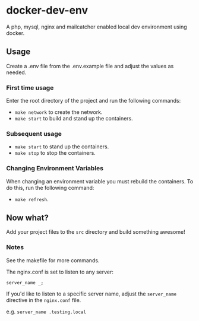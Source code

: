# docker-dev-env

A php, mysql, nginx and mailcatcher enabled local dev environment using docker.

## Usage
Create a .env file from the .env.example file and adjust the values as needed.

### First time usage
Enter the root directory of the project and run the following commands:
- `make network` to create the network.
- `make start` to build and stand up the containers.

### Subsequent usage
- `make start` to stand up the containers.
- `make stop` to stop the containers.

### Changing Environment Variables
When changing an environment variable you must rebuild the containers. To do this, run the following command:
- `make refresh`.

## Now what?
Add your project files to the `src` directory and build something awesome!

### Notes
See the makefile for more commands.

The nginx.conf is set to listen to any server:

`server_name _;`

If you'd like to listen to a specific server name, adjust the `server_name` directive in the `nginx.conf` file.

e.g. `server_name .testing.local`